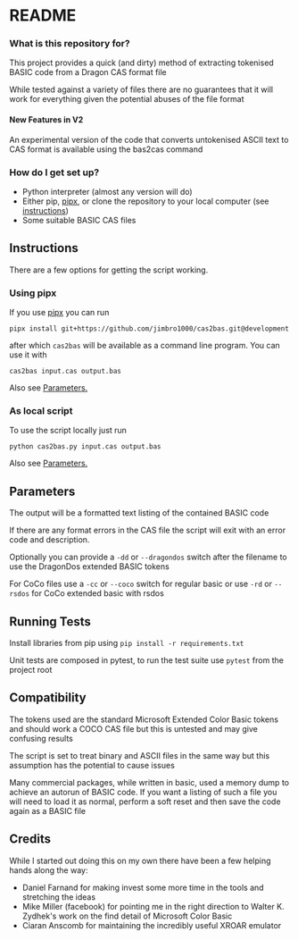# README #

### What is this repository for? ###

This project provides a quick (and dirty) method of extracting tokenised BASIC code from a Dragon CAS format file

While tested against a variety of files there are no guarantees that it will work for everything given the potential
abuses of the file format

#### New Features in V2 ####

An experimental version of the code that converts untokenised ASCII text to CAS format is available using the bas2cas
command

### How do I get set up? ###

* Python interpreter (almost any version will do)
* Either pip, [pipx](https://pipxproject.github.io/pipx/), or clone the repository to your local computer (see
  [instructions](#instructions))
* Some suitable BASIC CAS files

## Instructions

There are a few options for getting the script working.

### Using pipx

If you use [pipx](https://pipxproject.github.io/pipx/) you can run

```pipx install git+https://github.com/jimbro1000/cas2bas.git@development```

after which `cas2bas` will be available as a command line program. You can use it with

```cas2bas input.cas output.bas```

Also see [Parameters.](#parameters)

### As local script

To use the script locally just run

```python cas2bas.py input.cas output.bas```

Also see [Parameters.](#parameters)

## Parameters

The output will be a formatted text listing of the contained BASIC code

If there are any format errors in the CAS file the script will exit with an error code and description.

Optionally you can provide a `-dd` or `--dragondos` switch after the filename to use the DragonDos extended BASIC tokens

For CoCo files use a `-cc` or `--coco` switch for regular basic or use `-rd` or
`--rsdos` for CoCo extended basic with rsdos

## Running Tests ###

Install libraries from pip using ```pip install -r requirements.txt```

Unit tests are composed in pytest, to run the test suite use ```pytest``` from the project root

## Compatibility ##

The tokens used are the standard Microsoft Extended Color Basic tokens and should work a COCO CAS file but this is
untested and may give confusing results

The script is set to treat binary and ASCII files in the same way but this assumption has the potential to cause issues

Many commercial packages, while written in basic, used a memory dump to achieve an autorun of BASIC code. If you want a
listing of such a file you will need to load it as normal, perform a soft reset and then save the code again as a BASIC
file

## Credits ##

While I started out doing this on my own there have been a few helping hands along the way:

* Daniel Farnand for making invest some more time in the tools and stretching the ideas
* Mike Miller (facebook) for pointing me in the right direction to Walter K. Zydhek's work on the find detail of
  Microsoft Color Basic
* Ciaran Anscomb for maintaining the incredibly useful XROAR emulator
